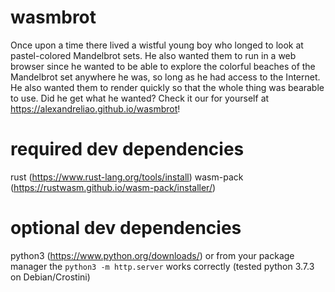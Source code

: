 # wasmbrot
Once upon a time there lived a wistful young boy who longed to look at pastel-colored Mandelbrot sets. He also wanted them to run in a web browser since he wanted to be able to explore the colorful beaches of the Mandelbrot set anywhere he was, so long as he had access to the Internet. He also wanted them to render quickly so that the whole thing was bearable to use. Did he get what he wanted? Check it our for yourself at https://alexandreliao.github.io/wasmbrot!

# required dev dependencies
rust (https://www.rust-lang.org/tools/install)
wasm-pack (https://rustwasm.github.io/wasm-pack/installer/)

# optional dev dependencies
python3 (https://www.python.org/downloads/) or from your package manager
  the `python3 -m http.server` works correctly (tested python 3.7.3 on Debian/Crostini)
